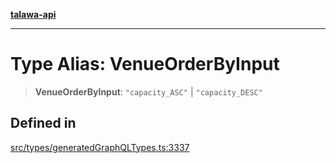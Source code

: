 [**talawa-api**](../../../README.md)

***

# Type Alias: VenueOrderByInput

> **VenueOrderByInput**: `"capacity_ASC"` \| `"capacity_DESC"`

## Defined in

[src/types/generatedGraphQLTypes.ts:3337](https://github.com/Suyash878/talawa-api/blob/095e6964ce2a06c1c30d1acf81b6162203f1db91/src/types/generatedGraphQLTypes.ts#L3337)
